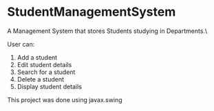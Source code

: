 # StudentManagementSystem
A Management System that stores Students studying in Departments.\

User can:

1. Add a student
2. Edit student details
3. Search for a student
4. Delete a student
5. Display student details

This project was done using javax.swing
